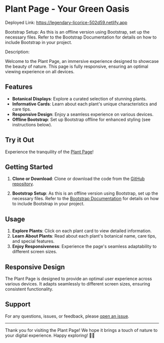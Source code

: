 # Plant Page - Your Green Oasis

Deployed Link: https://legendary-licorice-502d59.netlify.app

Bootstrap Setup: As this is an offline version using Bootstrap, set up the necessary files. Refer to the Bootstrap Documentation for details on how to include Bootstrap in your project.

Description: 

Welcome to the Plant Page, an immersive experience designed to showcase the beauty of nature. This page is fully responsive, ensuring an optimal viewing experience on all devices.


## Features

- **Botanical Displays**: Explore a curated selection of stunning plants.
- **Informative Cards**: Learn about each plant's unique characteristics and care tips.
- **Responsive Design**: Enjoy a seamless experience on various devices.
- **Offline Bootstrap**: Set up Bootstrap offline for enhanced styling (see instructions below).

## Try it Out

Experience the tranquility of the [Plant Page](https://rohitbharti279.github.io/Plant_Page/)!

## Getting Started

1. **Clone or Download**: Clone or download the code from the [GitHub repository](https://github.com/rohitbharti279/Plant_Page).

2. **Bootstrap Setup**: As this is an offline version using Bootstrap, set up the necessary files. Refer to the [Bootstrap Documentation](https://getbootstrap.com/docs/5.1/getting-started/introduction/) for details on how to include Bootstrap in your project.

## Usage

1. **Explore Plants**: Click on each plant card to view detailed information.
2. **Learn About Plants**: Read about each plant's botanical name, care tips, and special features.
3. **Enjoy Responsiveness**: Experience the page's seamless adaptability to different screen sizes.

## Responsive Design

The Plant Page is designed to provide an optimal user experience across various devices. It adapts seamlessly to different screen sizes, ensuring consistent functionality.

## Support

For any questions, issues, or feedback, please [open an issue](https://github.com/rohitbharti279/Plant_Page/issues).

---

Thank you for visiting the Plant Page! We hope it brings a touch of nature to your digital experience. Happy exploring! 🌿🚀
